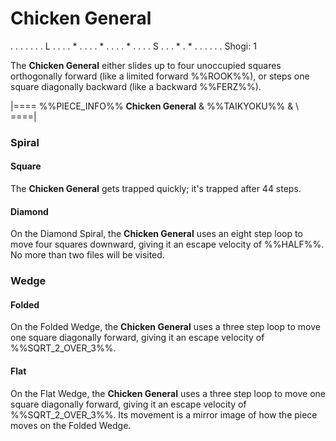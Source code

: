 # Chicken General

<div class = "movement">
. . . . .
. . L . .
. . * . .
. . * . .
. . * . .
. . S . .
. * . * .
. . . . .
Shogi: 1
</div>

The **Chicken General** either slides up to four unoccupied
squares orthogonally forward (like a limited forward %%ROOK%%),
or steps one square diagonally backward
(like a backward %%FERZ%%).

|====
%%PIECE_INFO%%
  **Chicken General**
& %%TAIKYOKU%%
& \\
====|

### Spiral

#### Square

The **Chicken General** gets trapped quickly; it's trapped after 44 steps.

#### Diamond

On the Diamond Spiral, the **Chicken General** uses an eight step loop
to move four squares downward, giving it an escape velocity of %%HALF%%.
No more than two files will be visited.

### Wedge

#### Folded

On the Folded Wedge, the **Chicken General** uses a three step loop
to move one square diagonally forward, giving it an escape
velocity of %%SQRT_2_OVER_3%%.

#### Flat

On the Flat Wedge, the **Chicken General** uses a three step loop
to move one square diagonally forward, giving it an escape
velocity of %%SQRT_2_OVER_3%%. Its movement is a mirror image
of how the piece moves on the Folded Wedge.
